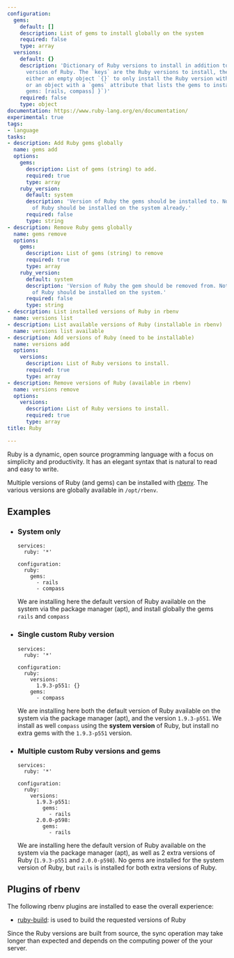 ```yaml
---
configuration:
  gems:
    default: []
    description: List of gems to install globally on the system
    required: false
    type: array
  versions:
    default: {}
    description: 'Dictionary of Ruby versions to install in addition to the system
      version of Ruby. The `keys` are the Ruby versions to install, the `values` are
      either an empty object `{}` to only install the Ruby version without extra gems,
      or an object with a `gems` attribute that lists the gems to install (e.g. `{
      gems: [rails, compass] }`)'
    required: false
    type: object
documentation: https://www.ruby-lang.org/en/documentation/
experimental: true
tags:
- language
tasks:
- description: Add Ruby gems globally
  name: gems add
  options:
    gems:
      description: List of gems (string) to add.
      required: true
      type: array
    ruby_version:
      default: system
      description: 'Version of Ruby the gems should be installed to. Note: the version
        of Ruby should be installed on the system already.'
      required: false
      type: string
- description: Remove Ruby gems globally
  name: gems remove
  options:
    gems:
      description: List of gems (string) to remove
      required: true
      type: array
    ruby_version:
      default: system
      description: 'Version of Ruby the gem should be removed from. Note: the version
        of Ruby should be installed on the system.'
      required: false
      type: string
- description: List installed versions of Ruby in rbenv
  name: versions list
- description: List available versions of Ruby (installable in rbenv)
  name: versions list available
- description: Add versions of Ruby (need to be installable)
  name: versions add
  options:
    versions:
      description: List of Ruby versions to install.
      required: true
      type: array
- description: Remove versions of Ruby (available in rbenv)
  name: versions remove
  options:
    versions:
      description: List of Ruby versions to install.
      required: true
      type: array
title: Ruby

---
```

Ruby is a dynamic, open source programming language with a focus on simplicity and productivity. It has an elegant syntax that is natural to read and easy to write.

Multiple versions of Ruby (and gems) can be installed with [rbenv](https://github.com/sstephenson/rbenv#groom-your-apps-ruby-environment-with-rbenv). The various versions are globally available in `/opt/rbenv`.


## Examples

* ### System only

  ```example
  services:
    ruby: '*'

  configuration:
    ruby:
      gems:
        - rails
        - compass
  ```

  We are installing here the default version of Ruby available on the system via the package manager (apt), and install globally the gems `rails` and `compass`

* ### Single custom Ruby version

  ```example
  services:
    ruby: '*'

  configuration:
    ruby:
      versions:
        1.9.3-p551: {}
      gems:
        - compass
  ```

  We are installing here both the default version of Ruby available on the system via the package manager (apt), and the version `1.9.3-p551`. We install as well `compass` using the **system version** of Ruby, but install no extra gems with the `1.9.3-p551` version.

* ### Multiple custom Ruby versions and gems

  ```example
  services:
    ruby: '*'

  configuration:
    ruby:
      versions:
        1.9.3-p551:
          gems:
            - rails
        2.0.0-p598:
          gems:
            - rails
  ```

  We are installing here the default version of Ruby available on the system via the package manager (apt), as well as 2 extra versions of Ruby (`1.9.3-p551` and `2.0.0-p598`). No gems are installed for the system version of Ruby, but `rails` is installed for both extra versions of Ruby.

## Plugins of rbenv

The following rbenv plugins are installed to ease the overall experience:
- [ruby-build](https://github.com/sstephenson/ruby-build#readme): is used to build the requested versions of Ruby

Since the Ruby versions are built from source, the sync operation may take longer than expected and depends on the computing power of the your server.